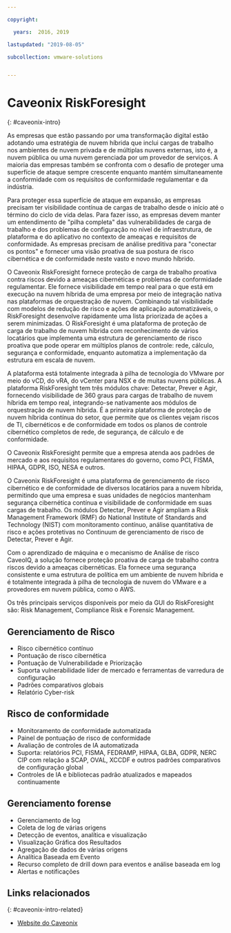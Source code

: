 ```yaml
---

copyright:

  years:  2016, 2019

lastupdated: "2019-08-05"

subcollection: vmware-solutions


---
```


# Caveonix RiskForesight
{: #caveonix-intro}

As empresas que estão passando por uma transformação digital estão adotando uma estratégia de nuvem híbrida que inclui cargas de trabalho nos ambientes de nuvem privada e de múltiplas nuvens externas, isto é, a nuvem pública ou uma nuvem gerenciada por um provedor de serviços. A maioria das empresas também se confronta com o desafio de proteger uma superfície de ataque sempre crescente enquanto mantém simultaneamente a conformidade com os requisitos de conformidade regulamentar e da indústria.

Para proteger essa superfície de ataque em expansão, as empresas precisam ter visibilidade contínua de cargas de trabalho desde o início até o término do ciclo de vida delas. Para fazer isso, as empresas devem manter um entendimento de "pilha completa" das vulnerabilidades de carga de trabalho e dos problemas de configuração no nível de infraestrutura, de plataforma e do aplicativo no contexto de ameaças e requisitos de conformidade. As empresas precisam de análise preditiva para "conectar os pontos" e fornecer uma visão proativa de sua postura de risco cibernética e de conformidade neste vasto e novo mundo híbrido.

O Caveonix RiskForesight fornece proteção de carga de trabalho proativa contra riscos devido a ameaças cibernéticas e problemas de conformidade regulamentar. Ele fornece visibilidade em tempo real para o que está em execução na nuvem híbrida de uma empresa por meio de integração nativa nas plataformas de orquestração de nuvem. Combinando tal visibilidade com modelos de redução de risco e ações de aplicação automatizáveis, o RiskForesight desenvolve rapidamente uma lista priorizada de ações a serem minimizadas. O RiskForesight é uma plataforma de proteção de carga de trabalho de nuvem híbrida com reconhecimento de vários locatários que implementa uma estrutura de gerenciamento de risco proativa que pode operar em múltiplos planos de controle: rede, cálculo, segurança e conformidade, enquanto automatiza a implementação da estrutura em escala de nuvem.

A plataforma está totalmente integrada à pilha de tecnologia do VMware por meio do vCD, do vRA, do vCenter para NSX e de muitas nuvens públicas. A plataforma RiskForesight tem três módulos chave: Detectar, Prever e Agir, fornecendo visibilidade de 360 graus para cargas de trabalho de nuvem híbrida em tempo real, integrando-se nativamente aos módulos de orquestração de nuvem híbrida. É a primeira plataforma de proteção de nuvem híbrida contínua do setor, que permite que os clientes vejam riscos de TI, cibernéticos e de conformidade em todos os planos de controle cibernético completos de rede, de segurança, de cálculo e de conformidade.

O Caveonix RiskForesight permite que a empresa atenda aos padrões de mercado e aos requisitos regulamentares do governo, como PCI, FISMA, HIPAA, GDPR, ISO, NESA e outros.

O Caveonix RiskForesight é uma plataforma de gerenciamento de risco cibernético e de conformidade de diversos locatários para a nuvem híbrida, permitindo que uma empresa e suas unidades de negócios mantenham segurança cibernética contínua e visibilidade de conformidade em suas cargas de trabalho. Os módulos Detectar, Prever e Agir ampliam a Risk Management Framework (RMF) do National Institute of Standards and Technology (NIST) com monitoramento contínuo, análise quantitativa de risco e ações protetivas no Continuum de gerenciamento de risco de Detectar, Prever e Agir.

Com o aprendizado de máquina e o mecanismo de Análise de risco CaveoIQ, a solução fornece proteção proativa de carga de trabalho contra riscos devido a ameaças cibernéticas. Ela fornece uma segurança consistente e uma estrutura de política em um ambiente de nuvem híbrida e é totalmente integrada à pilha de tecnologia de nuvem do VMware e a provedores em nuvem pública, como o AWS.

Os três principais serviços disponíveis por meio da GUI do RiskForesight são: Risk Management, Compliance Risk e Forensic Management.

## Gerenciamento de Risco

- Risco cibernético contínuo
- Pontuação de risco cibernética
- Pontuação de Vulnerabilidade e Priorização
- Suporta vulnerabilidade líder de mercado e ferramentas de varredura de configuração
- Padrões comparativos globais
- Relatório Cyber-risk

## Risco de conformidade

- Monitoramento de conformidade automatizada
- Painel de pontuação de risco de conformidade
- Avaliação de controles de IA automatizada
- Suporta: relatórios PCI, FISMA, FEDRAMP, HIPAA, GLBA, GDPR, NERC CIP com relação a SCAP, OVAL, XCCDF e outros padrões comparativos de configuração global
- Controles de IA e bibliotecas padrão atualizados e mapeados continuamente

## Gerenciamento forense

- Gerenciamento de log
- Coleta de log de várias origens
- Detecção de eventos, analítica e visualização
- Visualização Gráfica dos Resultados
- Agregação de dados de várias origens
- Analítica Baseada em Evento
- Recurso completo de drill down para eventos e análise baseada em log
- Alertas e notificações

## Links relacionados
{: #caveonix-intro-related}

* [ Website do Caveonix ](https://www.caveonix.com)
